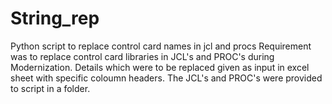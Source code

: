 # String_rep
Python script to replace control card names in jcl and procs
Requirement was to replace control card libraries in JCL's and PROC's during Modernization. Details which were to be replaced given as input in excel sheet with specific coloumn headers. The JCL's and PROC's were provided to script in a folder.

